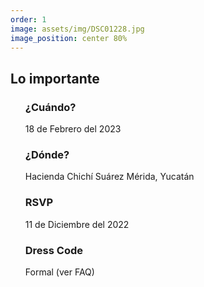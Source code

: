 ```yaml
---
order: 1
image: assets/img/DSC01228.jpg
image_position: center 80%
---
```

## Lo importante

<ul>
  <h3>¿Cuándo?</h3>
	18 de Febrero del 2023
  <h3>¿Dónde?</h3>
	Hacienda Chichí Suárez
	Mérida, Yucatán
  <h3>RSVP</h3>
	11 de Diciembre del 2022
  <h3>Dress Code</h3>
	Formal (ver FAQ)
</ul>
